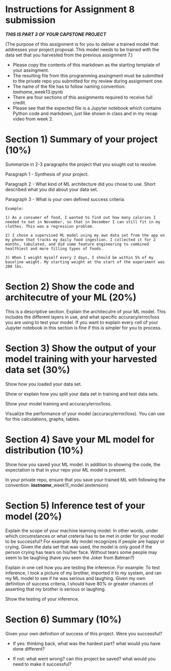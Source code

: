 # Instructions for Assignment 8 submission 

***THIS IS PART 3 OF YOUR CAPSTONE PROJECT***

(The purpose of this assignment is for you to deliver a trained model that addresses your project proposal. This model needs to be trained with the data set that you harvested from the previous assignment 7.)

- Please copy the contents of this markdown as the starting template of your assingment. 
- The resulting file from this programming assingment must be submitted to the private repo you submitted for my review during assignment one. 
- The name of the file has to follow  naming convention:  *lastname*_week13.ipynb
- There are four sections of this assignments required to receive full credit. 
- Please see that the expected file is a Jupyter notebook which contains Python code and markdown, just like shown in class and in my recap video from week 2. 


# Section 1) Summary of your project (10%)

Summarize in 2-3 paragraphs the project that you sought out to resolve. 

Paragraph 1 - Synthesis of your project. 

Paragraph 2 - What kind of ML architecture did you chose to use. Short described what you did about your data set.

Paragraph 3 - What is your own defined success criteria. 

```
Example:

1) As a consumer of food, I wanted to find out how many calories I needed to eat in November, so that in December I can still fit in my clothes. This was a regression problem. 

2) I chose a supervised ML model using my own data set from the app on my phone that tracks my daily food ingestion. I collected it for 2 months, tabulated, and did some feature engineering to combined healthiest and more filling types of foods. 

3) When I weight myself every 2 days, I should be within 5% of my baseline weight. My starting weight at the start of the experiment was 200 lbs. 
```

# Section 2) Show the code and architecutre of your ML (20%)

This is a descriptive section. Explain the architecutre of your ML model. This includes the different layers in use, and what specific accuracy/error/loss you are using to test your model. 
If you want to explain every cell of your Jupyter notebook in this section is fine if this is simpler for you to process.

# Section 3) Show the output of your model training with your harvested data set (30%)

Show how you loaded your data set. 

Show or explain how you split your data set in training and test data sets.

Show your model training and accuracy/error/loss.

Visualize the performance of your model (accuracy/error/loss). You can use for this calculations, graphs, tables. 

# Section 4) Save your ML model for distribution (10%)

Show how you saved your ML model. In addition to showing the code, the expectation is that in your repo your ML model is present. 

In your private repo, ensure that you save your trained ML with following the convention: ***lastname***_week11_model.(extension)


# Section 5) Inference test of your model (20%)

Explain the scope of your machine learning model. In other words, under which circumstances or what creteria has to be met in order for your model to be successful?  For example: My model recognizes if people are happy or crying. Given the data set that was used, the model is only good if the person crying has tears on his/her face. Without tears some people may seem to be laughing (have you seen the Joker from Batman?)

Explain in one cell how you are testing the inference. For example:  To test inference, I took a picture of my brother, imported it to my system, and ran my ML model to see if he was serious and laughing. Given my own definition of success criteria, I should have 80% or greater chances of asserting that my brother is serious or laughing. 

Show the testing of your inference. 

# Section 6) Summary (10%)

Given your own definition of success of this project. Were you successful?  

- If yes:  thinking back, what was the hardest part?  what would you have done different? 

- If not: what went wrong?  can this project be saved? what would you need to make it successful?


